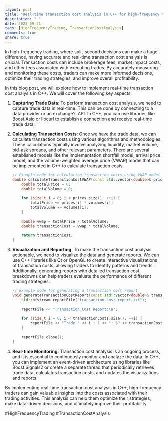 ```yaml
---
layout: post
title: "Real-time transaction cost analysis in C++ for high-frequency trading"
description: " "
date: 2023-09-21
tags: [HighFrequencyTrading, TransactionCostAnalysis]
comments: true
share: true
---
```


In high-frequency trading, where split-second decisions can make a huge difference, having accurate and real-time transaction cost analysis is crucial. Transaction costs can include brokerage fees, market impact costs, and other fees associated with executing trades. By accurately measuring and monitoring these costs, traders can make more informed decisions, optimize their trading strategies, and improve overall profitability.

In this blog post, we will explore how to implement real-time transaction cost analysis in C++. We will cover the following key aspects:

1. **Capturing Trade Data**: To perform transaction cost analysis, we need to capture trade data in real-time. This can be done by connecting to a data provider or an exchange's API. In C++, you can use libraries like Boost.Asio or libcurl to establish a connection and receive real-time trade data.

2. **Calculating Transaction Costs**: Once we have the trade data, we can calculate transaction costs using various algorithms and methodologies. These calculations typically involve analyzing liquidity, market volume, bid-ask spreads, and other relevant parameters. There are several established models like the implementation shortfall model, arrival price model, and the volume-weighted average price (VWAP) model that can be implemented in C++ to calculate transaction costs.

   ```cpp
   // Example code for calculating transaction costs using VWAP model
   double calculateTransactionCostVWAP(const std::vector<double>& prices, const std::vector<double>& volumes) {
       double totalPrice = 0;
       double totalVolume = 0;
       
       for (size_t i = 0; i < prices.size(); ++i) {
           totalPrice += prices[i] * volumes[i];
           totalVolume += volumes[i];
       }
       
       double vwap = totalPrice / totalVolume;
       double transactionCost = vwap * totalVolume;
       
       return transactionCost;
   }
   ```

3. **Visualization and Reporting**: To make the transaction cost analysis actionable, we need to visualize the data and generate reports. We can use C++ libraries like Qt or OpenGL to create interactive visualizations of transaction costs, allowing traders to identify patterns and trends. Additionally, generating reports with detailed transaction cost breakdowns can help traders evaluate the performance of different trading strategies.

   ```cpp
   // Example code for generating a transaction cost report
   void generateTransactionCostReport(const std::vector<double>& transactionCosts) {
       std::ofstream reportFile("transaction_cost_report.txt");
       
       reportFile << "Transaction Cost Report:\n";
       
       for (size_t i = 0; i < transactionCosts.size(); ++i) {
           reportFile << "Trade " << i + 1 << ": $" << transactionCosts[i] << "\n";
       }
       
       reportFile.close();
   }
   ```

4. **Real-time Monitoring**: Transaction cost analysis is an ongoing process, and it is essential to continuously monitor and analyze the data. In C++, you can implement an event-driven architecture using libraries like Boost.Signals2 or create a separate thread that periodically retrieves trade data, calculates transaction costs, and updates the visualizations and reports.

By implementing real-time transaction cost analysis in C++, high-frequency traders can gain valuable insights into the costs associated with their trading activities. This analysis can help them optimize their strategies, make data-driven decisions, and ultimately improve their profitability.

#HighFrequencyTrading #TransactionCostAnalysis